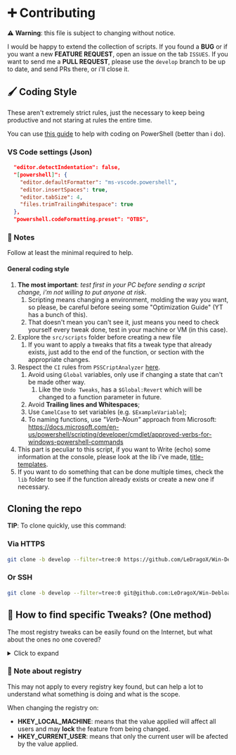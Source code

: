 # ➕ Contributing

⚠ **Warning**: this file is subject to changing without notice.

I would be happy to extend the collection of scripts.
If you found a **BUG** or if you want a new **FEATURE REQUEST**, open an issue on the tab `ISSUES`.
If you want to send me a **PULL REQUEST**, please use the `develop` branch to be up to date, and send PRs there, or i'll close it.

## 🖌 Coding Style

These aren't extremely strict rules, just the necessary to keep being productive and not staring at rules the entire time.

You can use [this guide](https://github.com/PoshCode/PowerShellPracticeAndStyle) to help with coding on PowerShell (better than i do).

### VS Code settings (Json)

```json
  "editor.detectIndentation": false,
  "[powershell]": {
    "editor.defaultFormatter": "ms-vscode.powershell",
    "editor.insertSpaces": true,
    "editor.tabSize": 4,
    "files.trimTrailingWhitespace": true
  },
  "powershell.codeFormatting.preset": "OTBS",
```

### 📝 Notes

Follow at least the minimal required to help.

#### General coding style

1. **The most important**: _test first in your PC before sending a script change, i'm not willing to put anyone at risk_.
   1. Scripting means changing a environment, molding the way you want, so please, be careful before seeing some "Optimization Guide" (YT has a bunch of this).
   2. That doesn't mean you can't see it, just means you need to check yourself every tweak done, test in your machine or VM (in this case).
2. Explore the `src/scripts` folder before creating a new file
   1. If you want to apply a tweaks that fits a tweak type that already exists, just add to the end of the function, or section with the appropriate changes.
3. Respect the `CI` rules from `PSSCriptAnalyzer` [here](.github/workflows/powershell-linter.yml).
   1. Avoid using `Global` variables, only use if changing a state that can't be made other way.
      1. Like the `Undo Tweaks`, has a `$Global:Revert` which will be changed to a function parameter in future.
   2. Avoid **Trailing lines and Whitespaces**;
   3. Use `CamelCase` to set variables (e.g. `$ExampleVariable`);
   4. To naming functions, use _"Verb-Noun"_ approach from Microsoft: <https://docs.microsoft.com/en-us/powershell/scripting/developer/cmdlet/approved-verbs-for-windows-powershell-commands>
4. This part is peculiar to this script, if you want to Write (echo) some information at the console, please look at the lib i've made, [title-templates](src/lib/title-templates.psm1).
5. If you want to do something that can be done multiple times, check the `lib` folder to see if the function already exists or create a new one if necessary.

## Cloning the repo

**TIP**: To clone quickly, use this command:

### Via HTTPS

```sh
git clone -b develop --filter=tree:0 https://github.com/LeDragoX/Win-Debloat-Tools.git
```

### Or SSH

```sh
git clone -b develop --filter=tree:0 git@github.com:LeDragoX/Win-Debloat-Tools.git
```

## 🔎 How to find specific Tweaks? (One method)

The most registry tweaks can be easily found on the Internet, but what about the ones no one covered?

<details>
  <summary>Click to expand</summary>

### How To: using SysInternal Suite

      Use the method you find better, there are many ways to find a registry tweak, i've found this way so others can try.

By using [SysInternal Suite](https://docs.microsoft.com/en-us/sysinternals/downloads/sysinternals-suite) `Procmon(64).exe` i could track the `SystemSettings.exe` by filtering per Process Name `(Ctrl + L)`.

- But, not every time filtering the application you want will show the registry tweaks that were applied, so make sure other processes appear.
- Then use `Clearing the list (Ctrl + X)` (But make sure it is `Capturing the Events (Ctrl + E)`) and finally, applying an option of the Windows Configurations
  and searching the Registry Key inside `Procmon(64).exe`.
- Also make sure to disable the Events being captured `(Ctrl + E)` after applying a specific config.

![Grab the current tweak on registry with Procmon64.exe](./src/assets/grab-the-current-tweak-on-registry-with-procmon64.png)

After finding the right register Key, you just need to Right-Click and select `Jump To... (Ctrl + J)` to get on it's directory.

![Showing on regedit](./src/assets/showing-on-regedit.png)

</details>

### 🧊 Note about registry

This may not apply to every registry key found, but can help a lot to understand what something is doing and what is the scope.

When changing the registry on:

- **HKEY_LOCAL_MACHINE**: means that the value applied will affect all users and may **lock** the feature from being changed.
- **HKEY_CURRENT_USER**: means that only the current user will be afected by the value applied.
